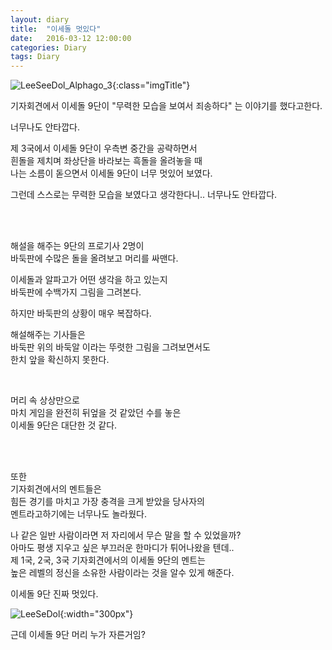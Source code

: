 ```yaml
---
layout: diary
title:  "이세돌 멋있다"
date:   2016-03-12 12:00:00 
categories: Diary
tags: Diary
---
```


![LeeSeeDol_Alphago_3](https://lh3.googleusercontent.com/8rICrD81ZaBzmqhru8lInCZxRFxE7refMI83FPWoGzeCZl02aAn7YUF7VZ2pGF_llAQDci5Sbesbsx0ubm5eEuwgIt-UQEtTJAtup5GLzVquvHq9O2F-E9Hpv40f2qfN1OzwRK7bLfIRJFpGPar-GEigkKhBYWX5HgqIINHXt07PNZRpORj51CiQ40x6_PsAE0wvUq1sVEFMudHvftLlf0Zx3ktzxx9A8OJpKSwAQ6yrlxnQWbTnrc5biXNpd0ZynK4M4HVXS37azD641DElPeVfOwXM70v9qBolyHUMu28vfYfSY2aQjxIxzBcePL2RakjkqgInQ1ovuIob9SZrhDSQVG_Ry7Hx5nBjULKpafh7Z0nEpVyOXN0V-Fl-4PczFGEPQQ29Ggdg8wdunR6Dtjhn2fttNbVjszNeh-DNnd1QIkMhpNYO8FYfzBwOj3H0V0iElo6tQowSDk3zKqcVK4VQ6lqexwyQ2gNmghAGMCwKR1QxLvx6Tv92ka4SALc-JIuKZ_aethBnh0EOLKJXyi_0Imy_XiU7sR8iC8aAvpIYGqYPitNEP3dycZj-N-_pucNo=w756-h456-no){:class="imgTitle"}  

기자회견에서 이세돌 9단이 "무력한 모습을 보여서 죄송하다" 는 이야기를 했다고한다.  

너무나도 안타깝다.  

제 3국에서 이세돌 9단이 우측변 중간을 공략하면서  
흰돌을 제치며 좌상단을 바라보는 흑돌을 올려놓을 때  
나는 소름이 돋으면서 이세돌 9단이 너무 멋있어 보였다.  

그런데 스스로는 무력한 모습을 보였다고 생각한다니.. 너무나도 안타깝다.  

<!--more-->

<br><br>

해설을 해주는 9단의 프로기사 2명이  
바둑판에 수많은 돌을 올려보고 머리를 싸맨다.  

이세돌과 알파고가 어떤 생각을 하고 있는지  
바둑판에 수백가지 그림을 그려본다.  

하지만 바둑판의 상황이 매우 복잡하다.  

해설해주는 기사들은  
바둑판 위의 바둑알 이라는 뚜렷한 그림을 그려보면서도  
한치 앞을 확신하지 못한다.  

<br>

머리 속 상상만으로  
마치 게임을 완전히 뒤엎을 것 같았던 수를 놓은  
이세돌 9단은 대단한 것 같다.  

<br><br>

또한  
기자회견에서의 멘트들은  
힘든 경기를 마치고 가장 충격을 크게 받았을 당사자의  
멘트라고하기에는 너무나도 놀라웠다.  

나 같은 일반 사람이라면 저 자리에서 무슨 말을 할 수 있었을까?  
아마도 평생 지우고 싶은 부끄러운 한마디가 튀어나왔을 텐데..  
제 1국, 2국, 3국 기자회견에서의 이세돌 9단의 멘트는  
높은 레벨의 정신을 소유한 사람이라는 것을 알수 있게 해준다.  


이세돌 9단 진짜 멋있다.  

![LeeSeDol](http://img.segye.com/content/image/2014/02/03/20140203003915_0.jpg){:width="300px"}  

근데 이세돌 9단 머리 누가 자른거임?  


